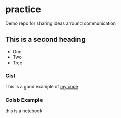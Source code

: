# practice
Demo repo for sharing ideas arround communication


## This is a second heading
* One
* Two
* Tree

### Gist
This is a good example of [my code](https://gist.github.com/dorpetrovic/649c2cfe1127647039d1006b90ab5bfc)

### Colsb Example
this is a notebook
